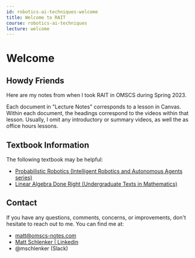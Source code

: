```yaml
---
id: robotics-ai-techniques-welcome
title: Welcome to RAIT
course: robotics-ai-techniques
lecture: welcome
---
```


# Welcome

## Howdy Friends

Here are my notes from when I took RAIT in OMSCS during Spring 2023.

Each document in "Lecture Notes" corresponds to a lesson in Canvas. Within each document, the headings correspond to the videos within that lesson. Usually, I omit any introductory or summary videos, as well the as office hours lessons.

## Textbook Information

The following textbook may be helpful:

- [Probabilistic Robotics (Intelligent Robotics and Autonomous Agents series)](https://amzn.to/3cZIUwo)
- [Linear Algebra Done Right (Undergraduate Texts in Mathematics)](https://amzn.to/2WWOjPa)

## Contact

If you have any questions, comments, concerns, or improvements, don't hesitate to reach out to me. You can find me at:

- [matt@omscs-notes.com](mailto:matt@omscs-notes.com)
- [Matt Schlenker \| Linkedin](https://www.linkedin.com/in/matt-schlenker-3457b047/)
- @mschlenker \(Slack\)

